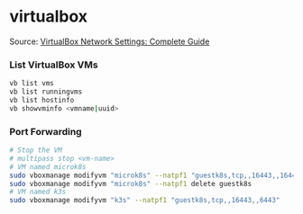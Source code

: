 # virtualbox

Source: [VirtualBox Network Settings: Complete Guide](https://www.nakivo.com/blog/virtualbox-network-setting-guide/)

### List VirtualBox VMs

```bash
vb list vms
vb list runningvms
vb list hostinfo
vb showvminfo <vmname|uuid> 
```

### Port Forwarding

```bash
# Stop the VM
# multipass stop <vm-name>
# VM named microk8s
sudo vboxmanage modifyvm "microk8s" --natpf1 "guestk8s,tcp,,16443,,16443"
sudo vboxmanage modifyvm "microk8s" --natpf1 delete guestk8s
# VM named k3s
sudo vboxmanage modifyvm "k3s" --natpf1 "guestk8s,tcp,,16443,,6443"
```
